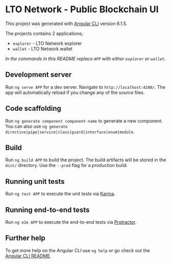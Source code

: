 # LTO Network - Public Blockchain UI

This project was generated with [Angular CLI](https://github.com/angular/angular-cli) version 6.1.5.

The projects contains 2 applications;

* `explorer` - LTO Network explorer
* `wallet` - LTO Network wallet

_In the commands in this README replace `APP` with either `explorer` or `wallet`._

## Development server

Run `ng serve APP` for a dev server. Navigate to `http://localhost:4200/`. The app will automatically reload if you change any of the source files.

## Code scaffolding

Run `ng generate component component-name` to generate a new component. You can also use `ng generate directive|pipe|service|class|guard|interface|enum|module`.

## Build

Run `ng build APP` to build the project. The build artifacts will be stored in the `dist/` directory. Use the `--prod` flag for a production build.

## Running unit tests

Run `ng test APP` to execute the unit tests via [Karma](https://karma-runner.github.io).

## Running end-to-end tests

Run `ng e2e APP` to execute the end-to-end tests via [Protractor](http://www.protractortest.org/).

## Further help

To get more help on the Angular CLI use `ng help` or go check out the [Angular CLI README](https://github.com/angular/angular-cli/blob/master/README.md).
